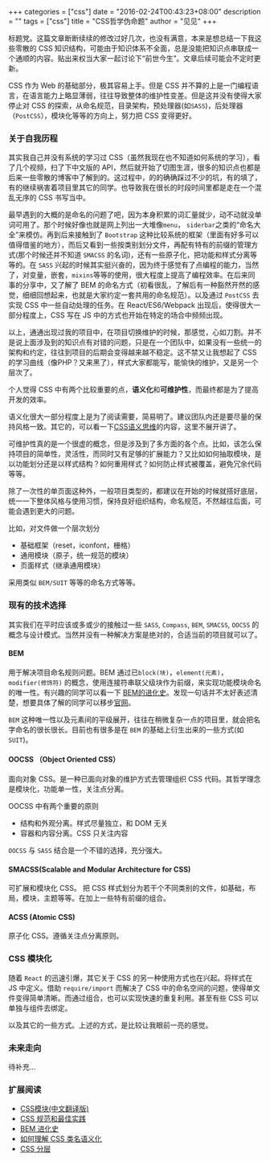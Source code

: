 +++
categories = ["css"]
date = "2016-02-24T00:43:23+08:00"
description = ""
tags = ["css"]
title = "CSS哲学伪命题"
author = "见见"
+++

标题党。这篇文章断断续续的修改过好几次，也没有满意，本来是想总结一下我这些零散的 CSS 知识结构，可能由于知识体系不全面，总是没能把知识点串联成一个通顺的内容。贴出来权当大家一起讨论下“前世今生”。文章后续可能会不定时更新。

CSS 作为 Web 的基础部分，极其容易上手。但是 CSS 并不算的上是一门编程语言，在语言能力上略显薄弱，往往导致整体的维护性变差。但是这并没有使得大家停止对 CSS 的探索，从命名规范，目录架构，预处理器(如`SASS`)，后处理器（`PostCSS`），模块化等等的方向上，努力把 CSS 变得更好。

### 关于自我历程
其实我自己并没有系统的学习过 CSS（虽然我现在也不知道如何系统的学习），看了几个视频，扫了下中文版的 API，然后就开始了切图生涯，很多的知识点也都是后来一些零散的博客中了解到的。这过程中，的的确确踩过不少的坑，有的填了，有的继续祸害着项目里其它的同学。也导致我在很长的时段时间里都是走在一个混乱无序的 CSS 书写当中。

最早遇到的大概的是命名的问题了吧，因为本身积累的词汇量就少，动不动就没单词可用了。那个时候好像也就是网上列出一大堆像`menu`， `siderbar`之类的“命名大全”来模仿。再到后来接触到了 `Bootstrap` 这种比较系统的框架（里面有好多可以值得借鉴的地方），而后又看到一些按类别划分文件，再配有特有的前缀的管理方式(那个时候还并不知道 `SMACSS` 的名词)，还有一些原子化，把功能和样式分离等等的。在 `SASS` 兴起的时候其实挺兴奋的，因为终于感觉有了点编程的能力，当然了，对变量，嵌套，`mixins`等等的使用，很大程度上提高了编程效率。在后来同事的分享中，又了解了 BEM 的命名方式（初看很乱，了解后有一种豁然开然的感觉，细细回想起来，也就是大家约定一套共用的命名规范）。以及通过 `PostCSS` 去实现 CSS 中一些自动处理的任务。在 React/ES6/Webpack 出现后，使得很大一部分程度上，CSS 写在 JS 中的方式也开始在特定的场合中频频出现。

以上，通通出现过我的项目中，在项目切换维护的时候，那感觉，心如刀割。并不是说上面涉及到的知识点有对错的问题，只是在一个团队中，如果没有一些统一的架构和约定，往往到项目的后期会变得越来越不稳定。这不禁又让我想起了 CSS 的学习曲线（像PHP？又来黑了），样式大家都能写，能愉快的维护，又是另一个层次了。

个人觉得 CSS 中有两个比较重要的点，**语义化**和**可维护性**，而最终都是为了提高开发的效率。

语义化很大一部分程度上是为了阅读需要，简易明了。建议团队内还是要尽量的保持风格一致。其它的，可以看一下[CSS语义思维](http://www.tychio.net/tech/2015/03/14/thinking-in-semantic-css.html)的内容，这里不展开讲了。

可维护性真的是一个很虚的概念，但是涉及到了多方面的各个点。比如，该怎么保持项目的简单性，灵活性，而同时又有足够的扩展能力？又比如如何抽取模块，是以功能划分还是以样式结构？如何重用样式？如何防止样式被覆盖，避免冗余代码等等。

除了一次性的单页面这种外，一般项目类型的，都建议在开始的时候就搭好底层，统一一下整体风格与使用习惯，保持良好组织结构，命名规范，不然越往后面，可能会遇到更大的问题。

比如，对文件做一个层次划分

* 基础框架（reset，iconfont，栅格）
* 通用模块（原子，统一规范的模块）
* 页面样式（继承通用模块）

采用类似 `BEM/SUIT` 等等的命名方式等等。

### 现有的技术选择
其实我们在平时应该或多或少的接触过一些 `SASS`, `Compass`, `BEM`, `SMACSS`, `OOCSS` 的概念与设计模式。当然并没有一种解决方案是绝对的，合适当前的项目就可以了。

#### BEM
用于解决项目命名规则问题。BEM 通过已`block(块)`，`element(元素)`，`modifier(修饰符)` 的概念，使用连接符串联父级块作为前缀，来实现功能模块命名的唯一性。有兴趣的同学可以看一下 [BEM的进化史](http://www.w3cplus.com/css/the-history-of-the-bem-methodology.html)。发现一句话并不太好表述清楚，想要具体了解的同学可以移步[官网](https://en.bem.info/)。

`BEM` 这种唯一性以及元素间的平级展开，往往在稍微复杂一点的项目里，就会把名字命名的很长很长。目前也有很多是在 `BEM` 的基础上衍生出来的一些方式(如 `SUIT`)。

#### OOCSS （Object Oriented CSS）
面向对象 CSS。是一种已面向对象的维护方式去管理组织 CSS 代码。其哲学理念是模块化，功能单一性，关注点分离。

OOCSS 中有两个重要的原则

* 结构和外观分离。样式尽量独立，和 DOM 无关
* 容器和内容分离。CSS 只关注内容

`OOCSS` 与 `SASS` 结合是一个不错的选择，充分强大。

#### SMACSS(Scalable and Modular Architecture for CSS)
可扩展和模块化 CSS。
把 CSS 样式划分为若干个不同类别的文件，如基础，布局，模块，主题等等。在加上一些特有前缀的组合。

#### ACSS (Atomic CSS)
原子化 CSS。遵循关注点分离原则。

### CSS 模块化
随着 `React` 的迅速引爆，其它关于 CSS 的另一种使用方式也在兴起。将样式在 JS 中定义。借助 `require/import` 而解决了 CSS 中的命名空间的问题，使得单文件变得简单清晰。而通过组合，也可以实现快速的重复利用。甚至有些 CSS 可以单独与组件去绑定。

以及其它的一些方式。上述的方式，是比较让我眼前一亮的感觉。

### 未来走向
待补充...

### 扩展阅读
* [CSS模块](http://glenmaddern.com/articles/css-modules)[(中文翻译版)](http://www.w3cplus.com/css/css-modules.html)
* [CSS 规范和最佳实践](http://aliceui.org/docs/rule.html)
* [BEM 进化史](http://www.w3cplus.com/css/the-history-of-the-bem-methodology.html)
* [如何理解 CSS 类名语义化](https://www.zhihu.com/question/21943416)
* [CSS 分层]( http://www.w3cplus.com/css/css-layers.html)



